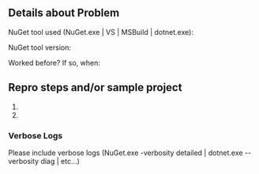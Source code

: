 <!-- Please read the following information before posting the issue. -->
<!-- If you're having trouble with the NuGet client tools (the Visual Studio extension, NuGet.exe command line tool, etc.), you are in the right place. -->
<!-- If you're having trouble with the NuGet.org Website, please post in [NuGetGallery issues](http://github.com/nuget/nugetgallery/issues) -->

## Details about Problem

NuGet tool used (NuGet.exe | VS | MSBuild | dotnet.exe):

NuGet tool version: 

Worked before? If so, when:

## Repro steps and/or sample project

1.

1.

### Verbose Logs

Please include verbose logs (NuGet.exe <COMMAND> -verbosity detailed | dotnet.exe <COMMAND> --verbosity diag | etc...)

